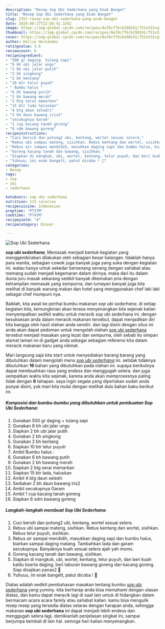 ```yaml
---
description: "Resep Sop Ubi Sederhana yang Enak Banget"
title: "Resep Sop Ubi Sederhana yang Enak Banget"
slug: 2357-resep-sop-ubi-sederhana-yang-enak-banget
date: 2020-08-27T22:56:41.326Z
image: https://img-global.cpcdn.com/recipes/8a70cf76cb298241/751x532cq70/sop-ubi-sederhana-foto-resep-utama.jpg
thumbnail: https://img-global.cpcdn.com/recipes/8a70cf76cb298241/751x532cq70/sop-ubi-sederhana-foto-resep-utama.jpg
cover: https://img-global.cpcdn.com/recipes/8a70cf76cb298241/751x532cq70/sop-ubi-sederhana-foto-resep-utama.jpg
author: Hallie Hernandez
ratingvalue: 3.6
reviewcount: 6
recipeingredient:
- "500 gr daging  tulang sapi"
- "8 bh ubi jalar ungu"
- "2 bh ubi jalar putih"
- "2 bh singkong"
- "2 bh kentang"
- "10 btr telur puyuh"
- " Bumbu halus "
- "6 bh bawang putih"
- "2 bh bawang merah"
- "2 btg serai memarkan"
- "15 btr lada haluskan"
- "4 btg daun seledri"
- "2 bh daun bawang iris2"
- "secukupnya Garam"
- "1 cup kacang tanah goreng"
- "6 sdm bawang goreng"
recipeinstructions:
- "Cuci bersih dan potong2 ubi, kentang, wortel sesuai selera."
- "Rebus ubi sampai mateng, sisihkan. Rebus kentang dan wortel, sisihkan. Rebus telur puyuh, sisihkan."
- "Rebus air sampai mendidih, masukkan daging sapi dan bumbu halus, biarkan sampai daging matang. Tambahkan lada dan garam secukupnya. Banyaknya kuah sesuai selera ajah yah moms."
- "Goreng kacang tanah dan bawang, sisihkan."
- "Siapkan di mangkuk, ubi, wortel, kentang, telur puyuh, dan beri kuah kaldu bserta daging, beri taburan bawang goreng dan kacang goreng. Siap disajikan panas2 🙏"
- "Yuhuuu, ini enak bangett, patut dicoba ! 🙏"
categories:
- Resep
tags:
- sop
- ubi
- sederhana

katakunci: sop ubi sederhana 
nutrition: 113 calories
recipecuisine: Indonesian
preptime: "PT37M"
cooktime: "PT47M"
recipeyield: "4"
recipecategory: Dinner

---
```



![Sop Ubi Sederhana](https://img-global.cpcdn.com/recipes/8a70cf76cb298241/751x532cq70/sop-ubi-sederhana-foto-resep-utama.jpg)

<b><i>sop ubi sederhana</i></b>, Memasak menjadi bentuk kegiatan yang menggembirakan dilakukan oleh sebagian besar kalangan. tidaklah hanya para wanita, sebagian cowok juga banyak juga yang suka dengan kegiatan ini. walau hanya untuk sekedar bersenang senang dengan sahabat atau memang sudah menjadi kegemaran dalam dirinya. maka dari itu dalam dunia juru masak sekarang sedikit banyak ditemukan pria dengan ketrampilan memasak yang sempurna, dan lumayan banyak juga kita melihat di banyak warung makan dan hotel yang menggunakan chef laki laki sebagai chef mumpuni nya.



Baiklah, kita awali ke perihal bumbu makanan <i>sop ubi sederhana</i>. di setiap kegiatan kita, kemungkinan akan terasa menyenangkan bila sejenak kalian menyempatkan sedikit waktu untuk meracik sop ubi sederhana ini. dengan kesuksesan anda dalam meracik makanan tersebut, dapat menjadikan diri kita bangga oleh hasil olahan anda sendiri. dan lagi disini dengan situs ini anda akan dapat pedoman untuk mengolah olahan <u>sop ubi sederhana</u> tersebut menjadi masakan yang lezat dan sempurna, oleh sebab itu simpan alamat laman ini di gadget anda sebagai sebagian referensi kita dalam meracik makanan baru yang nikmat.


Mari langsung saja kita start untuk menyediakan barang barang yang dibutuhkan dalam mengolah menu <u><i>sop ubi sederhana</i></u> ini. setidak tidaknya dibutuhkan <b>16</b> bahan yang dibutuhkan pada olahan ini. supaya berikutnya dapat membuahkan rasa yang endess dan menggugah selera. dan juga sempatkan waktu kita sejenak, karena anda akan memprosesnya paling tidak dengan <b>6</b> tahapan. saya ingin segala yang diperlukan sudah anda punyai disini, yuk mari kita mulai dengan melihat dulu bahan baku berikut ini.

<!--inarticleads1-->

##### Komposisi dan bumbu-bumbu yang dibutuhkan untuk pembuatan Sop Ubi Sederhana:

1. Gunakan 500 gr daging + tulang sapi
1. Gunakan 8 bh ubi jalar ungu
1. Siapkan 2 bh ubi jalar putih
1. Gunakan 2 bh singkong
1. Gunakan 2 bh kentang
1. Siapkan 10 btr telur puyuh
1. Ambil  Bumbu halus :
1. Gunakan 6 bh bawang putih
1. Gunakan 2 bh bawang merah
1. Siapkan 2 btg serai memarkan
1. Siapkan 15 btr lada, haluskan
1. Ambil 4 btg daun seledri
1. Sediakan 2 bh daun bawang iris2
1. Ambil secukupnya Garam
1. Ambil 1 cup kacang tanah goreng
1. Siapkan 6 sdm bawang goreng




<!--inarticleads2-->

##### Langkah-langkah membuat Sop Ubi Sederhana:

1. Cuci bersih dan potong2 ubi, kentang, wortel sesuai selera.
1. Rebus ubi sampai mateng, sisihkan. Rebus kentang dan wortel, sisihkan. Rebus telur puyuh, sisihkan.
1. Rebus air sampai mendidih, masukkan daging sapi dan bumbu halus, biarkan sampai daging matang. Tambahkan lada dan garam secukupnya. Banyaknya kuah sesuai selera ajah yah moms.
1. Goreng kacang tanah dan bawang, sisihkan.
1. Siapkan di mangkuk, ubi, wortel, kentang, telur puyuh, dan beri kuah kaldu bserta daging, beri taburan bawang goreng dan kacang goreng. Siap disajikan panas2 🙏
1. Yuhuuu, ini enak bangett, patut dicoba ! 🙏




Diatas adalah sedikit pembahasan masakan tentang bumbu <u>sop ubi sederhana</u> yang yummy. kita berharap anda bisa memahami dengan ulasan diatas, dan kamu dapat meracik lagi di saat lain untuk di hidangkan dalam bermacam acara acara family atau sahabat kalian. kamu bisa mengulik resep resep yang tersedia diatas selaras dengan harapan anda, sehingga makanan <b>sop ubi sederhana</b> ini dapat menjadi lebih endess dan menggugah selera lagi. demikianlah penjelasan singkat ini, sampai berjumpa kembali di lain hal. semoga hari kalian menyenangkan.
